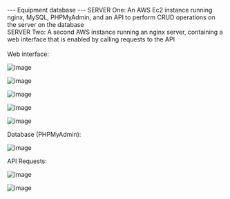 --- Equipment database ---
SERVER One:
An AWS Ec2 instance running nginx, MySQL, PHPMyAdmin, and an API to perform CRUD operations on the server on the database
<br>
SERVER Two:
A second AWS instance running an nginx server, containing a web interface that is enabled by calling requests to the API
<br>
<br>
Web interface:
 
![image](https://github.com/austin19moore/Equipment/assets/80301847/7cac11f5-873a-4cb1-8c12-91b6a474442a)

![image](https://github.com/austin19moore/Equipment/assets/80301847/82caf127-f0a7-4617-9979-bd0431d59fc3)

![image](https://github.com/austin19moore/Equipment/assets/80301847/3a5e52a2-c643-4cb2-8e89-7ebfff55292d)

![image](https://github.com/austin19moore/Equipment/assets/80301847/70bcecb9-114d-4c5c-8dc3-ac3794e46d37)

![image](https://github.com/austin19moore/Equipment/assets/80301847/89273f1a-4ea8-4841-98ae-d5d42ac33682)

Database (PHPMyAdmin):

![image](https://github.com/austin19moore/Equipment/assets/80301847/b074c5bd-9c09-4b91-b0cc-be26f38c07d5)

API Requests:

![image](https://github.com/austin19moore/Equipment/assets/80301847/20373e4e-dc8f-4e2a-a3a5-8b917c3298a4)

![image](https://github.com/austin19moore/Equipment/assets/80301847/712d75a7-a8eb-43bd-a4a5-55479b8f6a1d)
